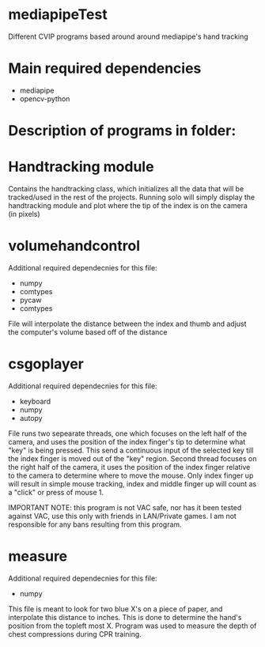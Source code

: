# mediapipeTest
Different CVIP programs based around around mediapipe's hand tracking

# Main required dependencies
- mediapipe
- opencv-python

# Description of programs in folder:
# Handtracking module
Contains the handtracking class, which initializes all the data that will be tracked/used in the rest of the projects.
Running solo will simply display the handtracking module and plot where the tip of the index is on the camera (in pixels)

# volumehandcontrol
Additional required dependecnies for this file:
- numpy
- comtypes
- pycaw
- comtypes

File will interpolate the distance between the index and thumb and adjust the computer's volume based off of the distance

# csgoplayer
Additional required dependecnies for this file:
- keyboard
- numpy
- autopy

File runs two sepearate threads, one which focuses on the left half of the camera, and uses the position of the index finger's tip to determine what "key" is being pressed.
This send a continuous input of the selected key till the index finger is moved out of the "key" region.
Second thread focuses on the right half of the camera, it uses the position of the index finger relative to the camera to determine where to move the mouse. 
Only index finger up will result in simple mouse tracking, index and middle finger up will count as a "click" or press of mouse 1.

IMPORTANT NOTE: this program is not VAC safe, nor has it been tested against VAC, use this only with friends in LAN/Private games. I am not responsible for any bans resulting from this program.

# measure
Additional required dependecnies for this file:
- numpy

This file is meant to look for two blue X's on a piece of paper, and interpolate this distance to inches.
This is done to determine the hand's position from the topleft most X. Program was used to measure the depth of chest compressions during CPR training.
